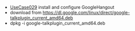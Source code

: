  * [UseCase029](../requirements/UseCase029.md) install and configure GoogleHangout
  * download from https://dl.google.com/linux/direct/google-talkplugin_current_amd64.deb
  * dpkg -i google-talkplugin_current_amd64.deb
